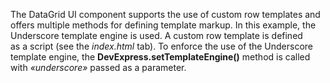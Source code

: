 The DataGrid UI component supports the use of&nbsp;custom row templates and offers multiple methods for defining template markup. In&nbsp;this example, the Underscore template engine is&nbsp;used. A&nbsp;custom row template is&nbsp;defined as&nbsp;a&nbsp;script (see the _index.html_ tab). To&nbsp;enforce the use of&nbsp;the Underscore template engine, the **DevExpress.setTemplateEngine()** method is&nbsp;called with _&laquo;underscore&raquo;_ passed as&nbsp;a&nbsp;parameter.